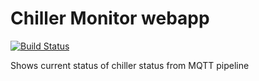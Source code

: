 # Chiller Monitor webapp

[![Build Status](https://dev.azure.com/automationkarthik/ChillerMonitor/_apis/build/status/zencrust.chiller-monitor?branchName=master)](https://dev.azure.com/automationkarthik/ChillerMonitor/_build/latest?definitionId=5&branchName=master)

Shows current status of chiller status from MQTT pipeline
